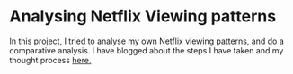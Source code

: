 # Analysing Netflix Viewing patterns

In this project, I tried to analyse my own Netflix viewing patterns, and do a comparative analysis. I have blogged about the steps I have taken and my thought process [here.](https://gaurang.swarge.com/blog/analysing-your-netflix-viewing-patterns)

